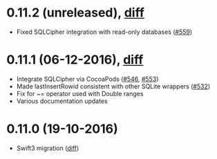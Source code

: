 0.11.2 (unreleased), [diff][diff-0.11.2]
========================================

* Fixed SQLCipher integration with read-only databases ([#559][])

0.11.1 (06-12-2016), [diff][diff-0.11.1]
========================================

* Integrate SQLCipher via CocoaPods ([#546][], [#553][])
* Made lastInsertRowid consistent with other SQLite wrappers ([#532][])
* Fix for ~= operator used with Double ranges
* Various documentation updates

0.11.0 (19-10-2016)
===================

* Swift3 migration ([diff][diff-0.11.0])


[diff-0.11.0]: https://github.com/stephencelis/SQLite.swift/compare/0.10.1...0.11.0
[diff-0.11.1]: https://github.com/stephencelis/SQLite.swift/compare/0.11.0...0.11.1
[diff-0.11.2]: https://github.com/stephencelis/SQLite.swift/compare/0.11.1...0.11.2

[#532]: https://github.com/stephencelis/SQLite.swift/issues/532
[#546]: https://github.com/stephencelis/SQLite.swift/issues/546
[#553]: https://github.com/stephencelis/SQLite.swift/pull/553
[#559]: https://github.com/stephencelis/SQLite.swift/pull/559
